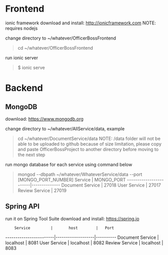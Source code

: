 # Frontend
ionic framework
download and install: http://ionicframework.com
NOTE: requires nodejs

change directory to ~/whatever/OfficerBossFrontend
> cd ~/whatever/OfficerBossFrontend

run ionic server
> $ ionic serve 

# Backend
## MongoDB
download: https://www.mongodb.org

change directory to ~/whatever/AllService/data, example
> cd ~/whatever/DocumentService/data
NOTE: /data folder will not be able to be uploaded to github because of size limitation, please copy and paste OfficerBossProject to another directory before moving to the next step

run mongo database for each service using command below
> mongod --dbpath ~/whatever/WhateverService/data --port [MONGO_PORT_NUMBER]
		Service			|	MONGO_PORT
------------------------|--------------
Document Service		|	27018
User Service			|	27017
Review Service			|	27019



## Spring API

run it on Spring Tool Suite
download and install: https://spring.io

		Service			|		host		|	Port
------------------------|-------------------|----------
Document Service		|	  localhost		| 	8081
User Service			|	  localhost		| 	8082
Review Service			|	  localhost		| 	8083